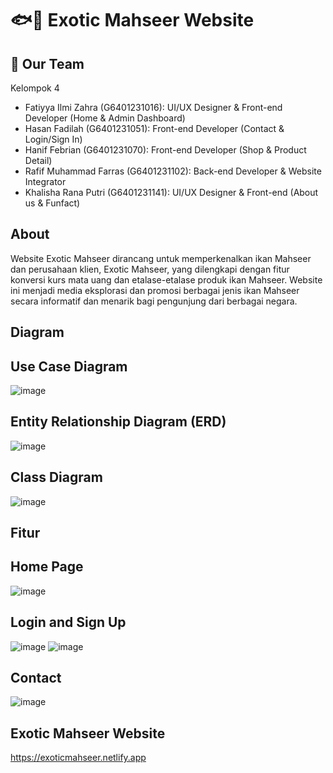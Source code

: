 # 🐟🪼 Exotic Mahseer Website

## 👾 Our Team
Kelompok 4
- Fatiyya Ilmi Zahra (G6401231016): UI/UX Designer & Front-end Developer (Home & Admin Dashboard)
- Hasan Fadilah (G6401231051): Front-end Developer (Contact & Login/Sign In)
- Hanif Febrian (G6401231070): Front-end Developer (Shop & Product Detail)
- Rafif Muhammad Farras (G6401231102): Back-end Developer & Website Integrator
- Khalisha Rana Putri (G6401231141): UI/UX Designer & Front-end (About us & Funfact)

## About
Website Exotic Mahseer dirancang untuk memperkenalkan ikan Mahseer dan perusahaan klien, Exotic Mahseer, yang dilengkapi dengan fitur konversi kurs mata uang dan etalase-etalase produk ikan Mahseer. Website ini menjadi media eksplorasi dan promosi berbagai jenis ikan Mahseer secara informatif dan menarik bagi pengunjung dari berbagai negara.

## Diagram
## Use Case Diagram
![image](https://github.com/user-attachments/assets/3d8b7eae-42a5-4ed5-9a1e-d61d46f1d12f)
## Entity Relationship Diagram (ERD)
![image](https://github.com/user-attachments/assets/4ad2a845-c897-428a-97d6-c0800d670b9f)
## Class Diagram
![image](https://github.com/user-attachments/assets/11bdc0fc-c7ad-47d8-aa65-baff70a7ea14)


## Fitur
## Home Page
![image](https://github.com/user-attachments/assets/e8ab384b-889f-4c3b-9f90-e332cbbda16f)
## Login and Sign Up
![image](https://github.com/user-attachments/assets/eba1c5cb-40d3-4808-b178-3f814c9904b2)
![image](https://github.com/user-attachments/assets/3e19ef63-d549-4a66-94d1-833ecf1c3950)
## Contact
![image](https://github.com/user-attachments/assets/e2afaa7c-0a65-4780-a067-e13512f443b5)

## Exotic Mahseer Website
https://exoticmahseer.netlify.app
